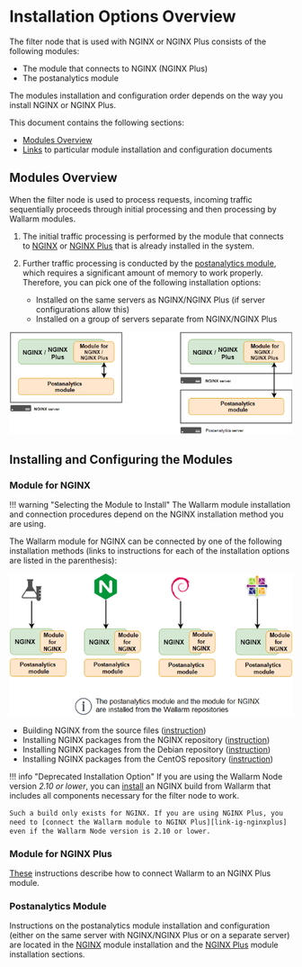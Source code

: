 #   Installation Options Overview

[img-postanalytics-options]:    ../images/installation-nginx-overview/postanalytics-options.png
[img-nginx-options]:            ../images/installation-nginx-overview/nginx-options.png

[anchor-mod-overview]:              #modules-overview
[anchor-mod-installation]:          #installing-and-configuring-the-modules
[anchor-mod-inst-nginx]:            #module-for-nginx
[anchor-mod-inst-nginxplus]:        #module-for-nginx-plus
[anchor-mod-inst-postanalytics]:    #postanalytics-module

[link-ig-nginx]:                    installation-nginx-en.md
[link-ig-nginx-distr]:              installation-nginx-distr-en.md
[link-ig-nginxplus]:                installation-nginxplus-en.md#5-connect-the-wallarm-module
[link-ig-deprecated]:               installation-linux-en.md

The filter node that is used with NGINX or NGINX Plus consists of the following modules:
*   The module that connects to NGINX (NGINX Plus)
*   The postanalytics module

The modules installation and configuration order depends on the way you install NGINX or NGINX Plus.

This document contains the following sections:
*   [Modules Overview][anchor-mod-overview]
*   [Links][anchor-mod-installation] to particular module installation and configuration documents

##  Modules Overview

When the filter node is used to process requests, incoming traffic sequentially proceeds through initial processing and then processing by Wallarm modules.
1.  The initial traffic processing is performed by the module that connects to [NGINX][anchor-mod-inst-nginx] or [NGINX Plus][anchor-mod-inst-nginxplus] that is already installed in the system.

2.  Further traffic processing is conducted by the [postanalytics module][anchor-mod-inst-postanalytics], which requires a significant amount of memory to work properly. Therefore, you can pick one of the following installation options:
    *   Installed on the same servers as NGINX/NGINX Plus (if server configurations allow this)
    *   Installed on a group of servers separate from NGINX/NGINX Plus

![!Postanalytics Module Installation Options][img-postanalytics-options]

##  Installing and Configuring the Modules

### Module for NGINX

!!! warning "Selecting the Module to Install"
    The Wallarm module installation and connection procedures depend on the NGINX installation method you are using.

The Wallarm module for NGINX can be connected by one of the following installation methods (links to instructions for each of the installation options are listed in the parenthesis):

![!Module for NGINX Installation Options][img-nginx-options]

*   Building NGINX from the source files ([instruction][link-ig-nginx])
*   Installing NGINX packages from the NGINX repository ([instruction][link-ig-nginx])
*   Installing NGINX packages from the Debian repository ([instruction][link-ig-nginx-distr])
*   Installing NGINX packages from the CentOS repository ([instruction][link-ig-nginx-distr])

!!! info "Deprecated Installation Option"
    If you are using the Wallarm Node version *2.10 or lower*, you can [install][link-ig-deprecated] an NGINX build from Wallarm that includes all components necessary for the filter node to work.
    
    Such a build only exists for NGINX. If you are using NGINX Plus, you need to [connect the Wallarm module to NGINX Plus][link-ig-nginxplus] even if the Wallarm Node version is 2.10 or lower.

### Module for NGINX Plus

[These][link-ig-nginxplus] instructions describe how to connect Wallarm to an NGINX Plus module.

### Postanalytics Module

Instructions on the postanalytics module installation and configuration (either on the same server with NGINX/NGINX Plus or on a separate server) are located in the [NGINX][anchor-mod-inst-nginx] module installation and the [NGINX Plus][anchor-mod-inst-nginxplus] module installation sections.